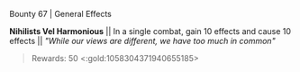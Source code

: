 Bounty 67 | General Effects

**Nihilists Vel Harmonious** 
|| In a single combat, gain 10 effects and cause 10 effects || 
*"While our views are different, we have too much in common"* 
> Rewards: 50 <:gold:1058304371940655185>
